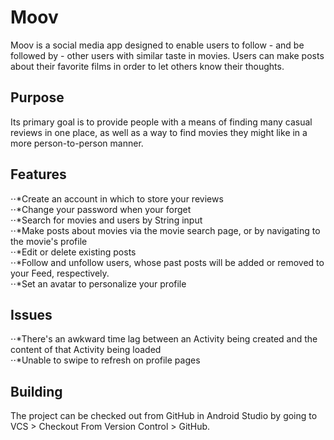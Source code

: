 # Moov
Moov is a social media app designed to enable users to follow - and be followed by - other users with similar taste in movies. Users can make posts about their favorite films in order to let others know their thoughts.

## Purpose
Its primary goal is to provide people with a means of finding many casual reviews in one place, as well as a way to find movies they might like in a more person-to-person manner.

## Features
⋅⋅*Create an account in which to store your reviews\
⋅⋅*Change your password when your forget\
⋅⋅*Search for movies and users by String input\
⋅⋅*Make posts about movies via the movie search page, or by navigating to the movie's profile\
⋅⋅*Edit or delete existing posts\
⋅⋅*Follow and unfollow users, whose past posts will be added or removed to your Feed, respectively.\
⋅⋅*Set an avatar to personalize your profile

## Issues
⋅⋅*There's an awkward time lag between an Activity being created and the content of that Activity being loaded\
⋅⋅*Unable to swipe to refresh on profile pages

## Building
The project can be checked out from GitHub in Android Studio by going to VCS > Checkout From Version Control > GitHub.
